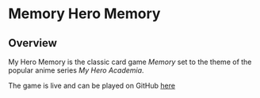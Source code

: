 # Memory Hero Memory

## Overview
 My Hero Memory is the classic card game *Memory* set to the theme of the popular anime series *My Hero Academia*.

The game is live and can be played on GitHub [here](https://luciousmc.github.io/my-hero-memory)